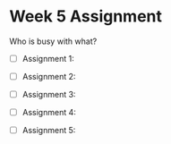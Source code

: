 Week 5 Assignment
=================

Who is busy with what?

- [ ] Assignment 1: 
- [ ] Assignment 2: 
- [ ] Assignment 3: 
- [ ] Assignment 4:  
- [ ] Assignment 5: 

 
